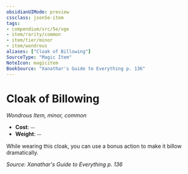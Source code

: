 ```yaml
---
obsidianUIMode: preview
cssclass: json5e-item
tags:
- compendium/src/5e/xge
- item/rarity/common
- item/tier/minor
- item/wondrous
aliases: ["Cloak of Billowing"]
SourceType: "Magic Item"
NoteIcon: magicitem
BookSource: "Xanathar's Guide to Everything p. 136"
---
```

# Cloak of Billowing
*Wondrous Item, minor, common*  

- **Cost**: ⏤
- **Weight**: ⏤

While wearing this cloak, you can use a bonus action to make it billow dramatically.

*Source: Xanathar's Guide to Everything p. 136*